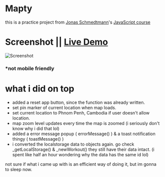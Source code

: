 # Mapty

this is a practice project from [Jonas Schmedtmann](https://www.udemy.com/user/jonasschmedtmann/)'s [JavaScript course](https://www.udemy.com/course/the-complete-javascript-course/)

# Screenshot || [Live Demo](https://captkraken.github.io/mapty/)

![Screenshot](./Screenshot.png)

### \*not mobile friendly

# what i did on top

- added a reset app button, since the function was already written.
- set pin marker of current location when map loads.
- set current location to Phnom Penh, Cambodia if user doesn't allow location.
- map zoom level updates every time the map is zoomed (i seriously don't know why i did that lol)
- added a error message popup ( errorMessage() ) & a toast notification thingy ( toastMessage() )
- i converted the localstorage data to objects again. go check \_getLocalStorage() & \_newWorkout() they still have their data intact. (i spent like half an hour wondering why the data has the same id lol)

not sure if what i came up with is an efficient way of doing it, but im gonna to sleep now.
